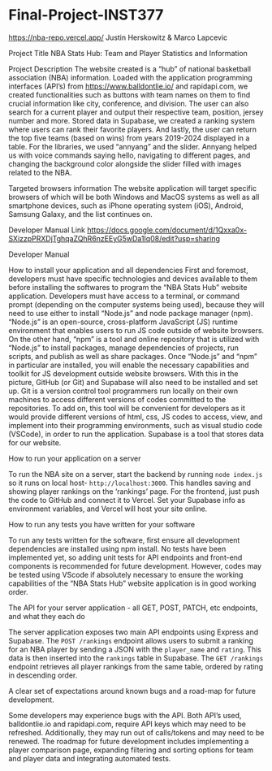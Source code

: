 # Final-Project-INST377
https://nba-repo.vercel.app/
Justin Herskowitz & Marco Lapcevic 

Project Title
NBA Stats Hub: Team and Player Statistics and Information

Project Description
The website created is a “hub” of national basketball association (NBA) information. Loaded with the application programming interfaces (API’s) from https://www.balldontlie.io/ and rapidapi.com, we created functionalities such as buttons with team names on them to find crucial information like city, conference, and division. The user can also search for a current player and output their respective team, position, jersey number and more. Stored data in Supabase, we created a ranking system where users can rank their favorite players. And lastly, the user can return the top five teams (based on wins) from years 2019-2024 displayed in a table. For the libraries, we used “annyang” and the slider. Annyang helped us with voice commands saying hello, navigating to different pages, and changing the background color alongside the slider filled with images related to the NBA. 

Targeted browsers information
The website application will target specific browsers of which will be both Windows and MacOS systems as well as all smartphone devices, such as iPhone operating system (iOS), Android, Samsung Galaxy, and the list continues on.

Developer Manual Link 
https://docs.google.com/document/d/1Qxxa0x-SXizzpPRXDjTghqaZQhR6nzEEyG5wDa1Iq08/edit?usp=sharing




Developer Manual

How to install your application and all dependencies
First and foremost, developers must have specific technologies and devices available to them before installing the softwares to program the “NBA Stats Hub” website application. Developers must have access to a terminal, or command prompt (depending on the computer systems being used), because they will need to use either to install “Node.js” and node package manager (npm). “Node.js” is an open-source, cross-platform JavaScript (JS) runtime environment that enables users to run JS code outside of website browsers. On the other hand, “npm” is a tool and online repository that is utilized with “Node.js” to install packages, manage dependencies of projects, run scripts, and publish as well as share packages. Once “Node.js” and “npm” in particular are installed, you will enable the necessary capabilities and toolkit for JS development outside website browsers. With this in the picture, GitHub (or Git) and Supabase will also need to be installed and set up. Git is a version control tool programmers run locally on their own machines to access different versions of codes committed to the repositories. To add on, this tool will be convenient for developers as it would provide different versions of html, css, JS codes to access, view, and implement into their programming environments, such as visual studio code (VSCode), in order to run the application. Supabase is a tool that stores data for our website. 

How to run your application on a server

To run the NBA site on a server, start the backend by running `node index.js` so it runs on local host- `http://localhost:3000`. This handles saving and showing player rankings on the ‘rankings’ page. For the frontend, just push the code to GitHub and connect it to Vercel. Set your Supabase info as environment variables, and Vercel will host your site online.


How to run any tests you have written for your software

To run any tests written for the software, first ensure all development dependencies are installed using npm install. No tests have been implemented yet, so adding unit tests for API endpoints and front-end components is recommended for future development. However, codes may be tested using VScode if absolutely necessary to ensure the working capabilities of the “NBA Stats Hub” website application is in good working order.


The API for your server application - all GET, POST, PATCH, etc endpoints, and what they each do

The server application exposes two main API endpoints using Express and Supabase. The `POST /rankings` endpoint allows users to submit a ranking for an NBA player by sending a JSON with the `player_name` and `rating`. This data is then inserted into the `rankings` table in Supabase. The `GET /rankings` endpoint retrieves all player rankings from the same table, ordered by rating in descending order. 

A clear set of expectations around known bugs and a road-map for future development.

Some developers may experience bugs with the API. Both API’s used, balldontlie.io and rapidapi.com, require API keys which may need to be refreshed. Additionally, they may run out of calls/tokens and may need to be renewed. The roadmap for future development includes implementing a player comparison page, expanding filtering and sorting options for team and player data and integrating automated tests.
